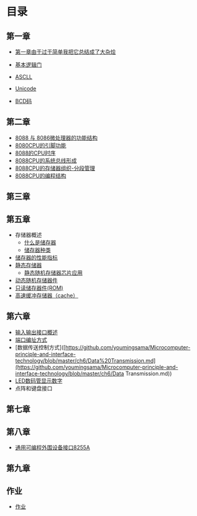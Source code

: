 # 目录

## 第一章

- [第一章由于过于简单我把它总结成了大杂烩](https://github.com/youmingsama/Microcomputer-principle-and-interface-technology/blob/master/ch1/ch1.md)

- [基本逻辑门](https://github.com/youmingsama/Microcomputer-principle-and-interface-technology/blob/master/ch1/ch2.md)

- [ASCLL](https://github.com/youmingsama/Microcomputer-principle-and-interface-technology/blob/master/ch1/ch3.md)

- [Unicode](https://github.com/youmingsama/Microcomputer-principle-and-interface-technology/blob/master/ch1/Unicode.md)
- [BCD码](https://github.com/youmingsama/Microcomputer-principle-and-interface-technology/blob/master/ch1/BCD-code.md)

## 第二章

- [8088 与 8086微处理器的功能结构](https://github.com/youmingsama/Microcomputer-principle-and-interface-technology/blob/master/ch2/1.md)
- [8080CPU的引脚功能](https://github.com/youmingsama/Microcomputer-principle-and-interface-technology/blob/master/ch2/2.md)
- [8088的CPU时序](https://github.com/youmingsama/Microcomputer-principle-and-interface-technology/blob/master/ch2/3.md)
- [8088CPU的系统总线形成](https://github.com/youmingsama/Microcomputer-principle-and-interface-technology/blob/master/ch2/4.md)
- [8088CPU的存储器组织-分段管理](https://github.com/youmingsama/Microcomputer-principle-and-interface-technology/blob/master/ch2/5.md)
- [8088CPU的编程结构](https://github.com/youmingsama/Microcomputer-principle-and-interface-technology/blob/master/ch2/6.md)

## 第三章

## 第五章

- 存储器概述
  - [什么是储存器](https://github.com/youmingsama/Microcomputer-principle-and-interface-technology/blob/master/ch5/RAM.md)
  - [储存器种类](https://github.com/youmingsama/Microcomputer-principle-and-interface-technology/blob/master/ch5/RAMITOR.md)
- [储存器的性能指标](https://github.com/youmingsama/Microcomputer-principle-and-interface-technology/blob/master/ch5/function.md)
- [静态存储器](https://github.com/youmingsama/Microcomputer-principle-and-interface-technology/blob/master/ch5/Static%20Random-Access%20Memory.md)
  - [静态随机存储器芯片应用](https://github.com/youmingsama/Microcomputer-principle-and-interface-technology/blob/master/ch5/Static%20Random-Access%20Memory-action.md)
- [动态随机存储器件](https://github.com/youmingsama/Microcomputer-principle-and-interface-technology/blob/master/ch5/dynamic%random%access%memory.md)
- [只读储存器件(ROM)](https://github.com/youmingsama/Microcomputer-principle-and-interface-technology/blob/master/ch5/ROM.md)
- [高速缓冲存储器（cache）](https://github.com/youmingsama/Microcomputer-principle-and-interface-technology/blob/master/ch5/cache.md)

## 第六章

- [输入输出接口概述](https://github.com/youmingsama/Microcomputer-principle-and-interface-technology/blob/master/ch6/%E8%BE%93%E5%85%A5%E8%BE%93%E5%87%BA%E6%8E%A5%E5%8F%A3%E6%A6%82%E8%BF%B0.md)
- [端口编址方式](https://github.com/youmingsama/Microcomputer-principle-and-interface-technology/blob/master/ch6/%E7%AB%AF%E5%8F%A3%E7%BC%96%E5%9D%80%E6%96%B9%E5%BC%8F.md)
- [数据传送控制方式]([https://github.com/youmingsama/Microcomputer-principle-and-interface-technology/blob/master/ch6/Data%20Transmission.md](https://github.com/youmingsama/Microcomputer-principle-and-interface-technology/blob/master/ch6/Data Transmission.md))
- [LED数码管显示数字](https://github.com/youmingsama/Microcomputer-principle-and-interface-technology/blob/master/ch6/LED.md)
- 点阵和键盘接口[]()

## 第七章

## 第八章

- [通用可编程外围设备接口8255A](https://github.com/youmingsama/Microcomputer-principle-and-interface-technology/blob/master/ch8/ch8.md)

## 第九章

## 作业

- [作业](https://github.com/youmingsama/Microcomputer-principle-and-interface-technology/blob/master/exercise/zuoye1.md)

